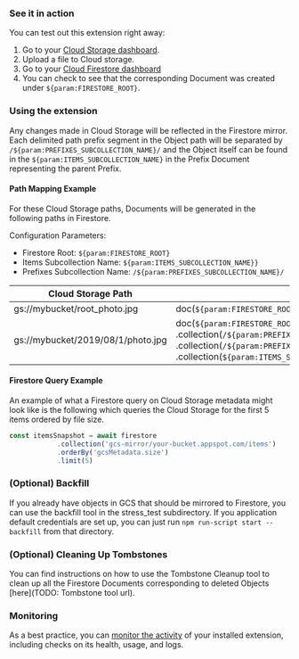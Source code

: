 ### See it in action

You can test out this extension right away:

1. Go to your [Cloud Storage dashboard](https://console.firebase.google.com/u/0/project/$%7Bparam:PROJECT_ID%7D/storage).
2. Upload a file to Cloud storage.
3. Go to your [Cloud Firestore dashboard](https://console.firebase.google.com/project/$%7Bparam:PROJECT_ID%7D/database/firestore/data)
4. You can check to see that the corresponding Document was created under `${param:FIRESTORE_ROOT}`.

### Using the extension

Any changes made in Cloud Storage will be reflected in the Firestore mirror. Each delimited path prefix segment in the Object path
will be separated by `/${param:PREFIXES_SUBCOLLECTION_NAME}/` and the Object itself can be found in 
the `${param:ITEMS_SUBCOLLECTION_NAME}` in the Prefix Document representing the parent Prefix.

#### Path Mapping Example

For these Cloud Storage paths, Documents will be generated in the following paths in Firestore.

Configuration Parameters:
- Firestore Root: `${param:FIRESTORE_ROOT}`
- Items Subcollection Name: `${param:ITEMS_SUBCOLLECTION_NAME}}`
- Prefixes Subcollection Name: `/${param:PREFIXES_SUBCOLLECTION_NAME}/`

| Cloud Storage Path                | Firestore Document Path                                                                                                                                                                                                                                                                           |
| --------------------------------- | ------------------------------------------------------------------------------------------------------------------------------------------------------------------------------------------------------------------------------------------------------------------------------------------------- |
| gs://mybucket/root_photo.jpg      | doc(`${param:FIRESTORE_ROOT}`).collection(`${param:ITEMS_SUBCOLLECTION_NAME}}`).doc('root_photo.jpg')                                                                                                                                                                                             |
| gs://mybucket/2019/08/1/photo.jpg | doc(`${param:FIRESTORE_ROOT}`).collection(`/${param:PREFIXES_SUBCOLLECTION_NAME}/`).doc('2019') .collection(`/${param:PREFIXES_SUBCOLLECTION_NAME}/`).doc('08') .collection(`/${param:PREFIXES_SUBCOLLECTION_NAME}/`).doc('1') .collection(`${param:ITEMS_SUBCOLLECTION_NAME}}`).doc('photo.jpg') |

#### Firestore Query Example

An example of what a Firestore query on Cloud Storage metadata might look like is the following which queries the
Cloud Storage for the first 5 items ordered by file size.

```JavaScript
const itemsSnapshot = await firestore
            .collection('gcs-mirror/your-bucket.appspot.com/items')
            .orderBy('gcsMetadata.size')
            .limit(5)
```

### (Optional) Backfill

If you already have objects in GCS that should be mirrored to Firestore, you can use the backfill tool in the stress_test subdirectory. If you application default credentials are set up, you can just run `npm run-script start -- backfill` from that directory.

### (Optional) Cleaning Up Tombstones

You can find instructions on how to use the Tombstone Cleanup tool to clean up all the Firestore Documents corresponding
to deleted Objects [here](TODO: Tombstone tool url).

### Monitoring

As a best practice, you can [monitor the activity](https://firebase.google.com/docs/extensions/manage-installed-extensions#monitor) of your installed extension, including checks on its health, usage, and logs.
